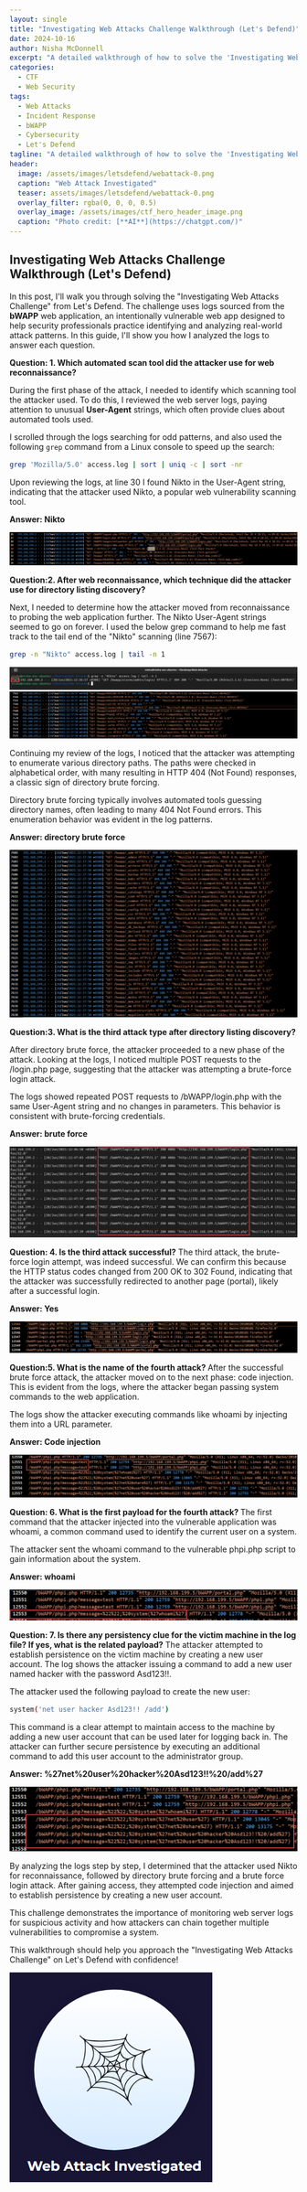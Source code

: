 ```yaml
---
layout: single
title: "Investigating Web Attacks Challenge Walkthrough (Let's Defend)"
date: 2024-10-16
author: Nisha McDonnell
excerpt: "A detailed walkthrough of how to solve the 'Investigating Web Attacks Challenge' on Let's Defend using the bWAPP web application as the victim."
categories:
  - CTF
  - Web Security
tags:
  - Web Attacks
  - Incident Response
  - bWAPP
  - Cybersecurity
  - Let's Defend
tagline: "A detailed walkthrough of how to solve the 'Investigating Web Attacks Challenge' on Let's Defend using the bWAPP web application as the victim."
header:
  image: /assets/images/letsdefend/webattack-0.png
  caption: "Web Attack Investigated"
  teaser: assets/images/letsdefend/webattack-0.png
  overlay_filter: rgba(0, 0, 0, 0.5)
  overlay_image: /assets/images/ctf_hero_header_image.png
  caption: "Photo credit: [**AI**](https://chatgpt.com/)"
---
```


## Investigating Web Attacks Challenge Walkthrough (Let's Defend)
In this post, I'll walk you through solving the "Investigating Web Attacks Challenge" from Let's Defend. The challenge uses logs sourced from the **bWAPP** web application, an intentionally vulnerable web app designed to help security professionals practice identifying and analyzing real-world attack patterns. In this guide, I'll show you how I analyzed the logs to answer each question.

<strong> Question: 1. Which automated scan tool did the attacker use for web reconnaissance? </strong>

During the first phase of the attack, I needed to identify which scanning tool the attacker used. To do this, I reviewed the web server logs, paying attention to unusual **User-Agent** strings, which often provide clues about automated tools used.

I scrolled through the logs searching for odd patterns, and also used the following `grep` command from a Linux console to speed up the search:

```bash
grep 'Mozilla/5.0' access.log | sort | uniq -c | sort -nr
```

Upon reviewing the logs, at line 30 I found Nikto in the User-Agent string, indicating that the attacker used Nikto, a popular web vulnerability scanning tool.

<strong>Answer: Nikto</strong>

<img src="/assets/images/letsdefend/webattack-1.png">

<strong> Question:2. After web reconnaissance, which technique did the attacker use for directory listing discovery?</strong>

Next, I needed to determine how the attacker moved from reconnaissance to probing the web application further. The Nikto User-Agent strings seemed to go on forever. I used the below grep command to help me fast track to the tail end of the "Nikto" scanning (line 7567):

```bash
grep -n "Nikto" access.log | tail -n 1
```
<img src="/assets/images/letsdefend/webattack-2.png">

<img src="/assets/images/letsdefend/webattack-3.png">

Continuing my review of the logs, I noticed that the attacker was attempting to enumerate various directory paths. The paths were checked in alphabetical order, with many resulting in HTTP 404 (Not Found) responses, a classic sign of directory brute forcing.

Directory brute forcing typically involves automated tools guessing directory names, often leading to many 404 Not Found errors. This enumeration behavior was evident in the log patterns.

<strong>Answer: directory brute force</strong>

<img src="/assets/images/letsdefend/webattack-4.png">



<strong> Question:3. What is the third attack type after directory listing discovery?</strong>

After directory brute force, the attacker proceeded to a new phase of the attack. Looking at the logs, I noticed multiple POST requests to the /login.php page, suggesting that the attacker was attempting a brute-force login attack.

The logs showed repeated POST requests to /bWAPP/login.php with the same User-Agent string and no changes in parameters. This behavior is consistent with brute-forcing credentials.

<strong>Answer: brute force</strong>

<img src="/assets/images/letsdefend/webattack-5.png">



<strong> Question: 4. Is the third attack successful?</strong>
The third attack, the brute-force login attempt, was indeed successful. We can confirm this because the HTTP status codes changed from 200 OK to 302 Found, indicating that the attacker was successfully redirected to another page (portal), likely after a successful login.

<strong>Answer: Yes</strong>

<img src="/assets/images/letsdefend/webattack-6.png">


<strong> Question:5. What is the name of the fourth attack? </strong>
After the successful brute force attack, the attacker moved on to the next phase: code injection. This is evident from the logs, where the attacker began passing system commands to the web application.

The logs show the attacker executing commands like whoami by injecting them into a URL parameter.

<strong>Answer: Code injection</strong>

<img src="/assets/images/letsdefend/webattack-7.png">

<strong> Question: 6. What is the first payload for the fourth attack? </strong>
The first command that the attacker injected into the vulnerable application was whoami, a common command used to identify the current user on a system.

The attacker sent the whoami command to the vulnerable phpi.php script to gain information about the system.

<strong>Answer: whoami </strong>

<img src="/assets/images/letsdefend/webattack-8.png">

<strong> Question: 7. Is there any persistency clue for the victim machine in the log file? If yes, what is the related payload?</strong>
The attacker attempted to establish persistence on the victim machine by creating a new user account. The log shows the attacker issuing a command to add a new user named hacker with the password Asd123!!.

The attacker used the following payload to create the new user:

```bash
system('net user hacker Asd123!! /add')
```
This command is a clear attempt to maintain access to the machine by adding a new user account that can be used later for logging back in. The attacker can further secure persistence by executing an additional command to add this user account to the administrator group.

<strong>Answer: %27net%20user%20hacker%20Asd123!!%20/add%27 </strong>


<img src="/assets/images/letsdefend/webattack-9.png">


By analyzing the logs step by step, I determined that the attacker used Nikto for reconnaissance, followed by directory brute forcing and a brute force login attack. After gaining access, they attempted code injection and aimed to establish persistence by creating a new user account.

This challenge demonstrates the importance of monitoring web server logs for suspicious activity and how attackers can chain together multiple vulnerabilities to compromise a system.

This walkthrough should help you approach the "Investigating Web Attacks Challenge" on Let's Defend with confidence!


<img src="/assets/images/letsdefend/webattack-0.png">